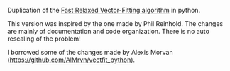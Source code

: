 Duplication of the [Fast Relaxed Vector-Fitting algorithm](http://www.sintef.no/Projectweb/VECTFIT/) in python.

This version was inspired by the one made by Phil Reinhold. The changes are mainly of documentation and code organization. There is no auto rescaling of the problem!

I borrowed some of the changes made by Alexis Morvan (https://github.com/AlMrvn/vectfit_python).
